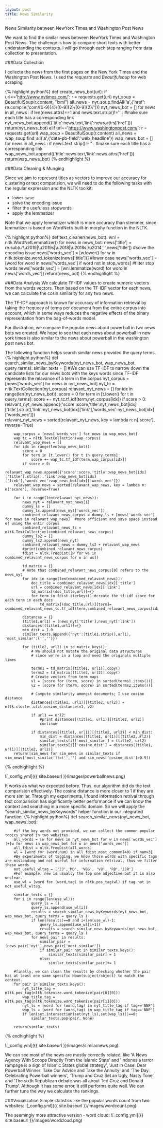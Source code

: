 ```yaml
---
layout: post
title: News Similarity
---
```


News Similarity between NewYork Times and Washington Post News

We want to find the similar news between NewYork Times and Washington Post News. The challenge is how to compare short texts with better understanding the contexts. I will go through each step ranging from data collection to presentation. 

###Data Collection

I collecte the news from the first pages on the New York Times and the Washington Post News. I used the _requests_ and _Beautifulsoup_ for web scraping.

{% highlight python%}
def create_news_bot(url):
	if url=='http://www.nytimes.com/':
		r = requests.get(url)
		nyt_soup = BeautifulSoup(r.content, "lxml")
		all_news = nyt_soup.findAll('a',{'href': re.compile('com/[0-9]{4}/[0-9]{2}/[0-9]{2}/')})
		nyt_news_bot = []
		for news in all_news :
			if len(news.attrs)==1 and news.text.strip()!='' :  #make sure each title has a corresponding link
				 nyt_news_bot.append({'title':news.text,'link':news.attrs['href']}) 
		return(nyt_news_bot)
	elif url=='https://www.washingtonpost.com/':
		r = requests.get(url)
		wap_soup = BeautifulSoup(r.content)
		all_news = wap_soup.find_all('a',{'data-pb-field':'web_headline'})
		wap_news_bot = []
		for news in all_news :
			if news.text.strip()!='' :  #make sure each title has a corresponding link
				 wap_news_bot.append({'title':news.text,'link':news.attrs['href']}) 
		return(wap_news_bot)
{% endhighlight %}

###Data Cleaning & Munging

Since we aim to represent titles as vectors to improve our accuracy for clustering or text comparision, we will need to do the following tasks with the regular expression and the NLTK toolkit:

* lower case
* solve the encoding issue
* filter the usefuless stopwords
* apply the lemmatizer

Note that we apply lemmatizer which is more accuracy than stemmer, since lemmatizer is based on WordNet’s built-in morphy function in the NLTK.

{% highlight python%}
def text_cleaner(news_bot):
	wnl = nltk.WordNetLemmatizer()
	for news in news_bot:
		news['title'] = re.sub(u'\u2019|\u2019s|\u2018|\u2018s|\u2014','',news['title'])  #solve the encoding issue
		news['words_vec'] = [w.lower() for w in nltk.tokenize.word_tokenize(news['title'])] #lower case
		news['words_vec'] = [word for word in news['words_vec'] if word not in stop_words] #filter stop words
		news['words_vec'] = [wnl.lemmatize(word) for word in news['words_vec']] 
	return(news_bot)
{% endhighlight %}

###Data Analysis
We calculate TF-IDF values to create numeric vectors from the words vectors. Then based on the TF-IDF vector for each news, we can calculate the cosin similarity for any two news.

The TF-IDF approach is known for accuracy of information retrieval by taking the frequecy of terms per document from the entire corpus into account, which in some ways reduces the negative effects of the binary representation from the bag-of-words model.

For illustration, we compare the popular news about powerball in two news bots we created. We hope to see that each news about powerball in new york times is also similar to the news about powerball in the washington post news bot.

The following function helps search similar news provided the query terms.
{% highlight python%}
def search_similar_news_byKeywords(nyt_news_bot, wap_news_bot, query_terms):
        similar_texts = []
        #We can use TF-IDF to narrow down the candidate lists for our news bots with the keys words since TF-IDF represents the relavance of a term in the corpus
        nyt_corpus = [news['words_vec'] for news in nyt_news_bot]
        nyt_tc = nltk.TextCollection(nyt_corpus)
        relavant_nyt_news = []
        for idx in range(len(nyt_news_bot)):
            score = 0
            for term in [t.lower() for t in query_terms]:
                score += nyt_tc.tf_idf(term,nyt_corpus[idx])
            if score > 0:
                relavant_nyt_news.append({'score':score,'title':nyt_news_bot[idx]['title'].strip(),'link':nyt_news_bot[idx]['link'],'words_vec':nyt_news_bot[idx]['words_vec']})    
        relavant_nyt_news = sorted(relavant_nyt_news, key = lambda n: n['score'], reverse=True)

        wap_corpus = [news['words_vec'] for news in wap_news_bot]
        wap_tc = nltk.TextCollection(wap_corpus)
        relavant_wap_news = []
        for idx in range(len(wap_news_bot)):
            score = 0
            for term in [t.lower() for t in query_terms]:
                score += wap_tc.tf_idf(term,wap_corpus[idx])
            if score > 0:
                relavant_wap_news.append({'score':score,'title':wap_news_bot[idx]['title'].strip(),'link':wap_news_bot[idx]['link'],'words_vec':wap_news_bot[idx]['words_vec']})    
        relavant_wap_news = sorted(relavant_wap_news, key = lambda n: n['score'], reverse=True)
        
        for i in range(len(relavant_nyt_news)):
            news_nyt = relavant_nyt_news[i]
            dummy_ls = []
            dummy_ls.append(news_nyt['words_vec'])
            combined_relavant_news_corpus = dummy_ls + [news['words_vec'] for news in relavant_wap_news]  #more efficient and save space instead of using the entir corpus
            combined_relavant_news_tc = nltk.TextCollection(combined_relavant_news_corpus)
            dummy_ls2 = []
            dummy_ls2.append(news_nyt)
            combined_relavant_news = dummy_ls2 + relavant_wap_news
            #print(combined_relavant_news_corpus)
            fdist = nltk.FreqDist([w for ws in combined_relavant_news_corpus for w in ws])
            
            td_matrix = {}
            # note that combined_relavant_news_corpus[0] refers to the news_nyt            
            for idx in range(len(combined_relavant_news)):
                doc_title = combined_relavant_news[idx]['title']
                url = combined_relavant_news[idx]['link']
                td_matrix[(doc_title,url)]={}
                for term in fdist.iterkeys():#create the tf-idf score for each term in each docs
                    td_matrix[(doc_title,url)][term]= combined_relavant_news_tc.tf_idf(term,combined_relavant_news_corpus[idx])
            
            distances = {}
            (title1,url1) = (news_nyt['title'],news_nyt['link'])
            distances[(title1,url1)]={}
            min_dist = 1.0
            similar_texts.append({'nyt':(title1.strip(),url1), 'most_similar':('','')})       

            for (title2, url2) in td_matrix.keys():
                # We should not mutate the original data structures
                # since we're in a loop and need the originals multiple times

                terms1 = td_matrix[(title1, url1)].copy()
                terms2 = td_matrix[(title2, url2)].copy()
                # Create vectors from term maps
                v1 = [score for (term, score) in sorted(terms1.items())]
                v2 = [score for (term, score) in sorted(terms2.items())]

                # Compute similarity amongst documents; I use cosine distance
                distances[(title1, url1)][(title2, url2)] = nltk.cluster.util.cosine_distance(v1, v2)

                if url1 == url2:
                    #print distances[(title1, url1)][(title2, url2)]
                    continue

                if distances[(title1, url1)][(title2, url2)] < min_dist:
                    min_dist = distances[(title1, url1)][(title2,url2)]
                    similar_texts[i]['most_similar'] = (title2, url2)
                    similar_texts[i]['cosine_dist'] = distances[(title1, url1)][(title2, url2)]
        return([sim_news for sim_news in similar_texts if sim_news['most_similar']!=('','') and sim_news['cosine_dist']>0.9])
{% endhighlight %}

![_config.yml]({{ site.baseurl }}/images/powerballnews.png)

It works as what we expected before. Thus, our algorithm did do the text comparision effectively. The cosine distance is more closer to 1 if they are more similar.
Through my experiments, I found information retrival through text comparision has significantly better performance if we can know the context and searching in a more specific domain. So we will apply the "search_similar_news_byKeywords" helper function in our integrated function.
{% highlight python%}
def search_similar_news(nyt_news_bot, wap_news_bot):
        
        #if the key words not provided, we can collect the common popular topics shared in two websites.
        all_words = [w for news in nyt_news_bot for w in news['words_vec'] ]+[w for news in wap_news_bot for w in news['words_vec']]
        all_fdist = nltk.FreqDist(all_words)
        wl = [word for (word,num) in all_fdist.most_common(40) if num>3]
        #By experiments of tagging, we know those words with specific tags are misleading and not useful for information retrival, thus we filter these words
        not_useful_wltag = ['JJ','MD', 'VBG', 'VB', 'RB','JJR']
        #For example, new is usually the top one adjective but it is also unclear. 
        use_wl = [word for (word,tag) in nltk.pos_tag(wl) if tag not in not_useful_wltag]
        
        similar_texts = {}
        for i in range(len(use_wl)):
                query_ls = []
                query_ls.append(use_wl[i])
                results = search_similar_news_byKeywords(nyt_news_bot, wap_news_bot, query_terms = query_ls )
                if len(results)==0 and i<len(use_wl)-1: 
                    query_ls.append(use_wl[i+1])
                    results = search_similar_news_byKeywords(nyt_news_bot, wap_news_bot, query_terms = query_ls )
                for news_pair in results:
                    similar_pair = (news_pair['nyt'],news_pair['most_similar'])
                    if similar_pair not in similar_texts.keys():
                        similar_texts[similar_pair] = 1
                    else:
                        similar_texts[similar_pair]+= 1
        
        #finally, we can clean the results by checking whether the pair has at least one same specific Noun(subject/object) to match the context.
        for pair in similar_texts.keys():            
            nyt_title_tag = nltk.pos_tag(nltk.tokenize.word_tokenize(pair[0][0]))
            wap_title_tag = nltk.pos_tag(nltk.tokenize.word_tokenize(pair[1][0]))
            nyt_ls = [word for (word,tag) in nyt_title_tag if tag=='NNP']
            wap_ls = [word for (word,tag) in wap_title_tag if tag=='NNP']
            if len(set.intersection(set(nyt_ls),set(wap_ls)))==0:
                similar_texts.pop(pair, None)                
            
        return(similar_texts)
{% endhighlight %}

![_config.yml]({{ site.baseurl }}/images/similarnews.png)

We can see most of the news are mostly correctly related, like 'A News Agency With Scoops Directly From the Islamic State' and 'Indonesia terror rampage is a sign of Islamic States global strategy', 'Just in Case: Dear Powerball Winner: Take Our Advice and Take the Annuity' and 'The Day: Celebrating Powerball winners', 'Trump and Cruz Set an Ugly, Nasty Tone' and 'The sixth Republican debate was all about Ted Cruz and Donald Trump'. Although it has some error, it still performs quite well. We can further tune the way we calculate the rankings.

###Visualization
Simple statistics like the popular words count from two websites:
![_config.yml]({{ site.baseurl }}/images/wordcount.png)

The seemingly more attractive version - word cloud:
![_config.yml]({{ site.baseurl }}/images/wordcloud.png)
